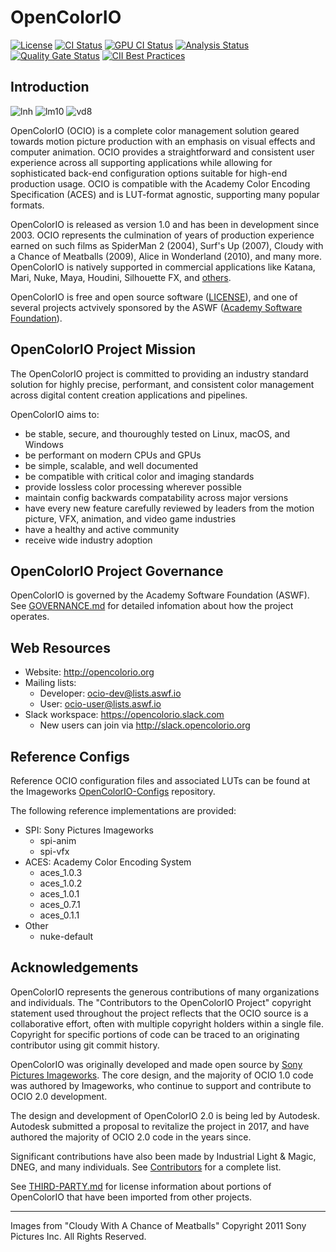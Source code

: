 <!-- SPDX-License-Identifier: CC-BY-4.0 -->
<!-- Copyright Contributors to the OpenColorIO Project. -->

OpenColorIO
===========

[![License](https://img.shields.io/badge/License-BSD%203--Clause-blue.svg)](https://opensource.org/licenses/BSD-3-Clause)
[![CI Status](https://github.com/AcademySoftwareFoundation/OpenColorIO/workflows/CI/badge.svg)](https://github.com/AcademySoftwareFoundation/OpenColorIO/actions?query=workflow%3ACI)
[![GPU CI Status](https://github.com/AcademySoftwareFoundation/OpenColorIO/workflows/GPU/badge.svg)](https://github.com/AcademySoftwareFoundation/OpenColorIO/actions?query=workflow%3AGPU)
[![Analysis Status](https://github.com/AcademySoftwareFoundation/OpenColorIO/workflows/Analysis/badge.svg)](https://github.com/AcademySoftwareFoundation/OpenColorIO/actions?query=workflow%3AAnalysis)
[![Quality Gate Status](https://sonarcloud.io/api/project_badges/measure?project=AcademySoftwareFoundation_OpenColorIO&metric=alert_status)](https://sonarcloud.io/dashboard?id=AcademySoftwareFoundation_OpenColorIO)
[![CII Best Practices](https://bestpractices.coreinfrastructure.org/projects/2612/badge)](https://bestpractices.coreinfrastructure.org/projects/2612)

Introduction
------------

[linear]: https://origin-flash.sonypictures.com/ist/imageworks/cloudy1.jpg
[log]: https://origin-flash.sonypictures.com/ist/imageworks/cloudy3.jpg
[vd]: https://origin-flash.sonypictures.com/ist/imageworks/cloudy2.jpg

![lnh][linear] ![lm10][log] ![vd8][vd]

OpenColorIO (OCIO) is a complete color management solution geared towards
motion picture production with an emphasis on visual effects and computer
animation. OCIO provides a straightforward and consistent user experience
across all supporting applications while allowing for sophisticated back-end
configuration options suitable for high-end production usage. OCIO is
compatible with the Academy Color Encoding Specification (ACES) and is
LUT-format agnostic, supporting many popular formats.

OpenColorIO is released as version 1.0 and has been in development since 2003.
OCIO represents the culmination of years of production experience earned on
such films as SpiderMan 2 (2004), Surf's Up (2007), Cloudy with a Chance of
Meatballs (2009), Alice in Wonderland (2010), and many more. OpenColorIO is
natively supported in commercial applications like Katana, Mari, Nuke, Maya,
Houdini, Silhouette FX, and
[others](https://opencolorio.org/CompatibleSoftware.html).

OpenColorIO is free and open source software ([LICENSE](LICENSE)), and
one of several projects actvively sponsored by the ASWF
([Academy Software Foundation](https://www.aswf.io/)).

OpenColorIO Project Mission
---------------------------

The OpenColorIO project is committed to providing an industry standard solution 
for highly precise, performant, and consistent color management across digital 
content creation applications and pipelines.

OpenColorIO aims to:

* be stable, secure, and thouroughly tested on Linux, macOS, and Windows
* be performant on modern CPUs and GPUs
* be simple, scalable, and well documented
* be compatible with critical color and imaging standards
* provide lossless color processing wherever possible
* maintain config backwards compatability across major versions
* have every new feature carefully reviewed by leaders from the motion picture, 
  VFX, animation, and video game industries
* have a healthy and active community
* receive wide industry adoption

OpenColorIO Project Governance
------------------------------

OpenColorIO is governed by the Academy Software Foundation (ASWF). See 
[GOVERNANCE.md](GOVERNANCE.md) for detailed infomation about how the project 
operates.

Web Resources
-------------

* Website: <http://opencolorio.org>
* Mailing lists:
  * Developer: <ocio-dev@lists.aswf.io>
  * User: <ocio-user@lists.aswf.io>
* Slack workspace: <https://opencolorio.slack.com>
  * New users can join via <http://slack.opencolorio.org>

Reference Configs
-----------------

Reference OCIO configuration files and associated LUTs can be found at the
Imageworks [OpenColorIO-Configs](https://github.com/imageworks/OpenColorIO-Configs)
repository.

The following reference implementations are provided:

* SPI: Sony Pictures Imageworks
  * spi-anim
  * spi-vfx
* ACES: Academy Color Encoding System
  * aces_1.0.3
  * aces_1.0.2
  * aces_1.0.1
  * aces_0.7.1
  * aces_0.1.1
* Other
  * nuke-default

Acknowledgements
----------------

OpenColorIO represents the generous contributions of many organizations and
individuals. The "Contributors to the OpenColorIO Project" copyright statement
used throughout the project reflects that the OCIO source is a collaborative
effort, often with multiple copyright holders within a single file. Copyright
for specific portions of code can be traced to an originating contributor using
git commit history.

OpenColorIO was originally developed and made open source by
[Sony Pictures Imageworks](http://opensource.imageworks.com). The core design,
and the majority of OCIO 1.0 code was authored by Imageworks, who continue to
support and contribute to OCIO 2.0 development.

The design and development of OpenColorIO 2.0 is being led by Autodesk.
Autodesk submitted a proposal to revitalize the project in 2017, and have
authored the majority of OCIO 2.0 code in the years since.

Significant contributions have also been made by Industrial Light & Magic,
DNEG, and many individuals. See
[Contributors](https://github.com/AcademySoftwareFoundation/OpenColorIO/graphs/contributors)
for a complete list.

See [THIRD-PARTY.md](THIRD-PARTY.md) for license information
about portions of OpenColorIO that have been imported from other projects.

---
Images from "Cloudy With A Chance of Meatballs" Copyright 2011 Sony Pictures Inc.
All Rights Reserved.

